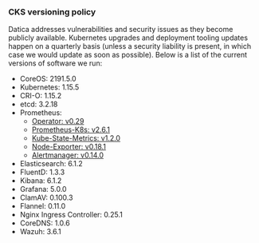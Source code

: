 ### CKS versioning policy
Datica addresses vulnerabilities and security issues as they become publicly available. Kubernetes upgrades and deployment tooling updates happen on a quarterly basis (unless a security liability is present, in which case we would update as soon as possible). Below is a list of the current versions of software we run:

- CoreOS: 2191.5.0
- Kubernetes: 1.15.5
- CRI-O: 1.15.2
- etcd: 3.2.18
- Prometheus:
  - [Operator: v0.29](https://github.com/coreos/prometheus-operator/tree/v0.29.0/Documentation)
  - [Prometheus-K8s: v2.6.1](https://github.com/prometheus/prometheus/tree/v2.6.1/docs)
  - [Kube-State-Metrics: v1.2.0](https://github.com/kubernetes/kube-state-metrics/tree/v1.2.0/Documentation)
  - [Node-Exporter: v0.18.1](https://github.com/prometheus/node_exporter/blob/release-0.18/README.md)
  - [Alertmanager: v0.14.0](https://github.com/prometheus/alertmanager/blob/v0.14.0/README.md)
- Elasticsearch: 6.1.2
- FluentD: 1.3.3
- Kibana: 6.1.2
- Grafana: 5.0.0
- ClamAV: 0.100.3
- Flannel: 0.11.0
- Nginx Ingress Controller: 0.25.1
- CoreDNS: 1.0.6
- Wazuh: 3.6.1